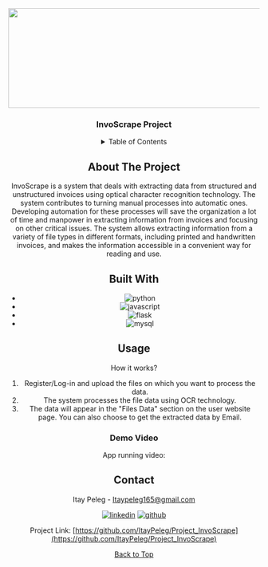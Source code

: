 <div align="center">
   <a href="https://github.com/ItayPeleg/Project_InvoScrape">
     <img src="https://github.com/ItayPeleg/Project_InvoScrape/test/assets/img/InvoScrape.logo.jpeg" width="800" height="200">
   </a>

<h3 align="center">InvoScrape Project</h3>


<!-- TABLE OF CONTENTS -->
<details>
   <summary>Table of Contents</summary>
   <ol>
     <li><a href="#about-the-project">About The Project</a></li>
     <li><a href="#built-with">Built With</a></li>
     <li><a href="#usage">Usage</a></li>
     <li><a href="#contact">Contact</a></li>
   </ol>
</details>


## About The Project

InvoScrape is a system that deals with extracting data from structured and unstructured invoices using optical character recognition technology. 
The system contributes to turning manual processes into automatic ones. Developing automation for these processes will save the organization a lot of time and manpower in extracting information from invoices and focusing on other critical issues. The system allows extracting information from a variety of file types in different formats, including printed and handwritten invoices, and makes the information accessible in a convenient way for reading and use.

## Built With

* ![python](https://img.shields.io/badge/PYTHON-000000?style=for-the-badge&logo=python&logoColor=blue)
* ![javascript](https://img.shields.io/badge/JAVASCRIPT-yellow?style=for-the-badge&logo=javascript&logoColor=black)
* ![flask](https://img.shields.io/badge/flask-critical?style=for-the-badge&logo=flask&logoColor=white)
* ![mysql](https://img.shields.io/badge/mysql-yellow?style=for-the-badge&logo=mysql&logoColor=white)

## Usage

How it works?

1. Register/Log-in and upload the files on which you want to process the data.
2. The system processes the file data using OCR technology.
3. The data will appear in the "Files Data" section on the user website page. You can also choose to get the extracted data by Email.

### Demo Video

App running video:



<!-- CONTACT -->
## Contact

Itay Peleg - Itaypeleg165@gmail.com
  
[![linkedin](https://img.shields.io/badge/LinkedIn-0077B5?style=for-the-badge&logo=linkedin&logoColor=white)](https://www.linkedin.com/in/itay-peleg-)
[![github](https://img.shields.io/badge/GitHub-100000?style=for-the-badge&logo=github&logoColor=white)](https://github.com/ItayPeleg)
  
Project Link: [https://github.com/ItayPeleg/Project_InvoScrape](https://github.com/ItayPeleg/Project_InvoScrape)

<!-- BACK TO TOP -->
<a href="#invoScrape-project">Back to Top</a>
